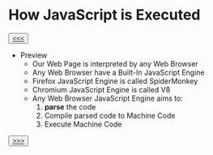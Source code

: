 # How JavaScript is Executed

<button>[<<<](./01.2_README.md)</button>


- Preview
  - Our Web Page is interpreted by any Web Browser
  - Any Web Browser have a Built-In JavaScript Engine
  - Firefox JavaScript Engine is called SpiderMonkey
  - Chromium JavaScript Engine is called V8
  - Any Web Browser JavaScript Engine aims to: 
    1.  **parse** the code
    2. Compile parsed code to Machine Code
    3. Execute Machine Code 


<button>[>>>](./01.4_README.md)</button>
